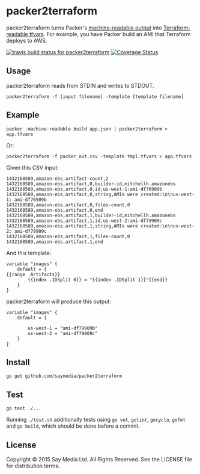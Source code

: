 # packer2terraform

packer2terraform turns Packer's [machine-readable output](https://packer.io/docs/command-line/machine-readable.html) into [Terraform-readable tfvars](https://terraform.io/docs/configuration/variables.html). For example, you have Packer build an AMI that Terraform deploys to AWS.

[![travis build status for packer2terraform](https://travis-ci.org/saymedia/packer2terraform.svg)](https://travis-ci.org/saymedia/packer2terraform) [![Coverage Status](https://coveralls.io/repos/saymedia/packer2terraform/badge.svg?branch=master)](https://coveralls.io/r/saymedia/packer2terraform?branch=master)

## Usage

packer2terraform reads from STDIN and writes to STDOUT.

    packer2terraform -f [input filename] -template [template filename]

## Example

    packer -machine-readable build app.json | packer2terraform > app.tfvars
    
Or:

    packer2terraform -f packer_out.csv -template tmpl.tfvars > app.tfvars

Given this CSV input:

    1432168589,amazon-ebs,artifact-count,2
    1432168589,amazon-ebs,artifact,0,builder-id,mitchellh.amazonebs
    1432168589,amazon-ebs,artifact,0,id,us-west-1:ami-df76909b
    1432168589,amazon-ebs,artifact,0,string,AMIs were created:\n\nus-west-1: ami-df76909b
    1432168589,amazon-ebs,artifact,0,files-count,0
    1432168589,amazon-ebs,artifact,0,end
    1432168589,amazon-ebs,artifact,1,builder-id,mitchellh.amazonebs
    1432168589,amazon-ebs,artifact,1,id,us-west-2:ami-df79909c
    1432168589,amazon-ebs,artifact,1,string,AMIs were created:\n\nus-west-2: ami-df79909c
    1432168589,amazon-ebs,artifact,1,files-count,0
    1432168589,amazon-ebs,artifact,1,end

And this template:

    variable "images" {
        default = {
    {{range .Artifacts}}
            {{index .IDSplit 0}} = "{{index .IDSplit 1}}"{{end}}
        }
    }

packer2terraform will produce this output:

    variable "images" {
        default = {
    
            us-west-1 = "ami-df79909b"
            us-west-2 = "ami-df79909c"
        }
    }

## Install

    go get github.com/saymedia/packer2terraform

## Test

    go test ./...

Running `./test.sh` additionally tests using `go vet`, `golint`, `gocyclo`, `gofmt` and `go build`, which should be done before a commit.

## License

Copyright © 2015 Say Media Ltd. All Rights Reserved. See the LICENSE file for distribution terms.
